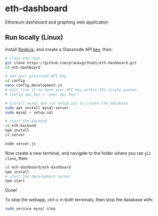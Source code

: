 # eth-dashboard

Ethereum dashboard and graphing web application

## Run locally (Linux)

Install [NodeJs](https://nodejs.org/en/), and create a Glassnode API [key](https://docs.glassnode.com/basic-api/api-key), then:

```sh
# clone the repo
git clone https://github.com/pranavgithub1/eth-dashboard.git
cd eth-dashboard

# add your glassnode API key
cd config
nano config.development.js
# edit line 15 to have your API key within the single quotes:
# config.api_key = 'your api key';

# install mysql and run setup.sql to create the database
sudo apt install mysql-server
sudo mysql < setup.sql

# start the backend
cd eth-backend
npm install
cd server

node server.js
```

Now create a new terminal, and navigate to the folder where you ran `git clone`, then

```sh
cd eth-dashboard/eth-dashboard
npm install
# start the development server
npm start
```

Done!

To stop the webapp, ctrl-c in both terminals, then stop the database with:

```sh
sudo service mysql stop
```
